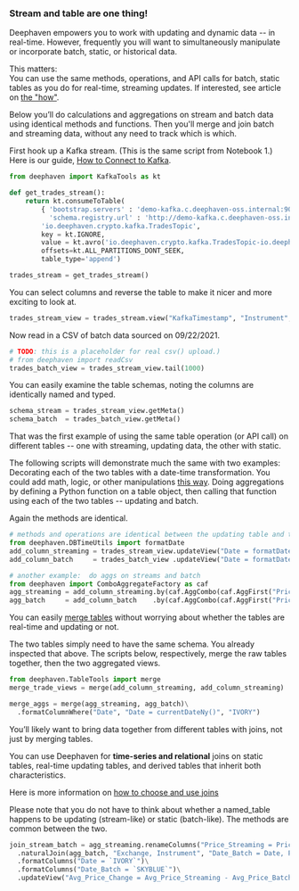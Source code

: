 ### Stream and table are one thing!

Deephaven empowers you to work with updating and dynamic data -- in real-time. However, frequently you will want to simultaneously manipulate or incorporate batch, static, or historical data.

This matters:  
You can use the same methods, operations, and API calls for batch, static tables as you do for real-time, streaming updates. If interested, see article on [the "how"](https://deephaven.io/core/docs/conceptual/table-update-model/).

Below you’ll do calculations and aggregations on stream and batch data using identical methods and functions. Then you'll merge and join batch and streaming data, without any need to track which is which.

First hook up a Kafka stream. (This is the same script from Notebook 1.) Here is our guide, [How to Connect to Kafka](https://deephaven.io/core/docs/how-to-guides/kafka-stream/).

```python
from deephaven import KafkaTools as kt

def get_trades_stream():
    return kt.consumeToTable(
        { 'bootstrap.servers' : 'demo-kafka.c.deephaven-oss.internal:9092',
          'schema.registry.url' : 'http://demo-kafka.c.deephaven-oss.internal:8081' },
        'io.deephaven.crypto.kafka.TradesTopic',
        key = kt.IGNORE,
        value = kt.avro('io.deephaven.crypto.kafka.TradesTopic-io.deephaven.crypto.Trade'),
        offsets=kt.ALL_PARTITIONS_DONT_SEEK,
        table_type='append')

trades_stream = get_trades_stream()
```

You can select columns and reverse the table to make it nicer and more exciting to look at.

```python
trades_stream_view = trades_stream.view("KafkaTimestamp", "Instrument", "Exchange", "Price", "Size").reverse()
```

Now read in a CSV of batch data sourced on 09/22/2021.

```python
# TODO: this is a placeholder for real csv() upload.)
# from deephaven import readCsv
trades_batch_view = trades_stream_view.tail(1000)
```

You can easily examine the table schemas, noting the columns are identically named and typed.

```python
schema_stream = trades_stream_view.getMeta()
schema_batch  = trades_batch_view.getMeta()
```

That was the first example of using the same table operation (or API call) on different tables -- one with streaming, updating data, the other with static.

The following scripts will demonstrate much the same with two examples:
Decorating each of the two tables with a date-time transformation. You could add math, logic, or other manipulations [this way](https://deephaven.io/core/docs/how-to-guides/use-select-view-update/).
Doing aggregations by defining a Python function on a table object, then calling that function using each of the two tables -- updating and batch.

Again the methods are identical.

```python
# methods and operations are identical between the updating table and the static one
from deephaven.DBTimeUtils import formatDate
add_column_streaming = trades_stream_view.updateView("Date = formatDate(KafkaTimestamp, TZ_NY)")
add_column_batch     = trades_batch_view .updateView("Date = formatDate(KafkaTimestamp, TZ_NY)")

# another example:  do aggs on streams and batch
from deephaven import ComboAggregateFactory as caf
agg_streaming = add_column_streaming.by(caf.AggCombo(caf.AggFirst("Price"), caf.AggAvg("Avg_Price = Price")), "Date", "Exchange", "Instrument")
agg_batch     = add_column_batch    .by(caf.AggCombo(caf.AggFirst("Price"), caf.AggAvg("Avg_Price = Price")), "Date", "Exchange", "Instrument")
```

You can easily [merge tables](https://deephaven.io/core/docs/how-to-guides/merge-tables/#merge-tables) without worrying about whether the tables are real-time and updating or not.

The two tables simply need to have the same schema. You already inspected that above.
The scripts below, respectively, merge the raw tables together, then the two aggregated views.

```python
from deephaven.TableTools import merge
merge_trade_views = merge(add_column_streaming, add_column_streaming)

merge_aggs = merge(agg_streaming, agg_batch)\
  .formatColumnWhere("Date", "Date = currentDateNy()", "IVORY")
```

You’ll likely want to bring data together from different tables with joins, not just by merging tables.

You can use Deephaven for **time-series and relational** joins on static tables, real-time updating tables, and derived tables that inherit both characteristics.

Here is more information on [how to choose and use joins](https://deephaven.io/core/docs/how-to-guides/joins-overview/)

Please note that you do not have to think about whether a named_table happens to be updating (stream-like) or static (batch-like). The methods are common between the two.

```python
join_stream_batch = agg_streaming.renameColumns("Price_Streaming = Price", "Avg_Price_Streaming = Avg_Price")\
  .naturalJoin(agg_batch, "Exchange, Instrument", "Date_Batch = Date, Price_Batch = Price, Avg_Price_Batch = Avg_Price")\
  .formatColumns("Date = `IVORY`")\
  .formatColumns("Date_Batch = `SKYBLUE`")\
  .updateView("Avg_Price_Change = Avg_Price_Streaming - Avg_Price_Batch")
```

